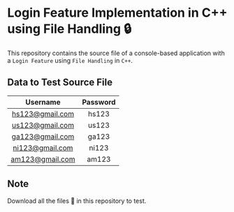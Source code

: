# Login Feature Implementation in C++ using File Handling 🔒
This repository contains the source file of a console-based application with a `Login Feature` using `File Handling` in `C++`.

## Data to Test Source File
|Username|Password|
|:-:|:-:|
|hs123@gmail.com|hs123|
|us123@gmail.com|us123|
|ga123@gmail.com|ga123|
|ni123@gmail.com|ni123|
|am123@gmail.com|am123|

## Note
Download all the files 📂 in this repository to test.
